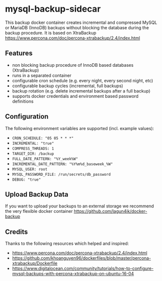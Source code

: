 # mysql-backup-sidecar

This backup docker container creates incremental and compressed MySQL or MariaDB (InnoDB) backups without blocking the database during the backup procedure. It is based on XtraBackup https://www.percona.com/doc/percona-xtrabackup/2.4/index.html

## Features

- non blocking backup procedure of InnoDB based databases (XtraBackup)
- runs in a separated container
- configurable cron schedule (e.g. every night, every second night, etc)
- configurable backup cycles (incremental, full backups)
- backup rotation (e.g. delete incremental backups after a full backup)
- supports docker credentials and environment based password definitions

## Configuration

The following environment variables are supported (incl. example values):

- `CRON_SCHEDULE: "05 05 * * *"`
- `INCREMENTAL: "true"`
- `COMPRESS_THREADS: 1`
- `TARGET_DIR: /backup`
- `FULL_DATE_PATTERN: "%Y_week%W"`
- `INCREMENTAL_DATE_PATTERN: "%Y%m%d_baseweek_%W"`
- `MYSQL_USER: root`
- `MYSQL_PASSWORD_FILE: /run/secrets/db_password`
- `DEBUG: "true"`

## Upload Backup Data

If you want to upload your backups to an external storage we recommend the very flexible docker container https://github.com/lagun4ik/docker-backup

## Credits

Thanks to the following resources which helped and inspired:

- https://www.percona.com/doc/percona-xtrabackup/2.4/index.html
- https://github.com/khoanguyen96/dockerfiles/blob/master/percona-xtrabackup/Dockerfile
- https://www.digitalocean.com/community/tutorials/how-to-configure-mysql-backups-with-percona-xtrabackup-on-ubuntu-16-04